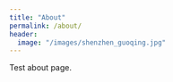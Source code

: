 ```yaml
---
title: "About"
permalink: /about/
header:
  image: "/images/shenzhen_guoqing.jpg"
---
```


Test about page.
